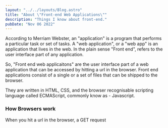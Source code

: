 ```yaml
---
layout: "../../layouts/Blog.astro"
title: "About \"Front-end Web Applications\""
description: "Things I know about front-end."
pubDate: "Nov 06 2022"
---
```


According to Merriam Webster, an "application" is a program that performs a particular task or set of tasks. A "web application", or a "web app" is an application that lives in the web. In the plain sense "Front end", refers to the user interface part of any application.

So, "Front end web applicaitons" are the user interface part of a web application that can be accessed by hitting a url in the browser. Front end applications consist of a single or a set of files that can be shipped to the browser.

They are written in HTML, CSS, and the browser recognisable scripting language called ECMAScript, commonly know as - Javascript.

### How Browsers work

When you hit a url in the browser, a GET request

